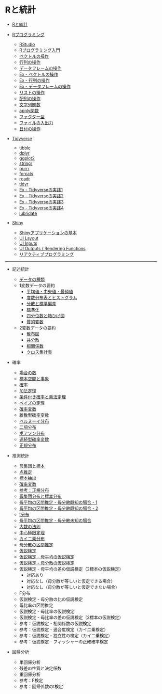 # Rと統計

* [Rと統計](docs/01.md)

* [Rプログラミング](docs/02.md)
    - [RStudio](docs/03.md)
    - [Rプログラミング入門](docs/04.md)
    - [ベクトルの操作](docs/05.md)
    - [行列の操作](docs/06.md)
    - [データフレームの操作](docs/07.md)
    - [Ex - ベクトルの操作](docs/ex/05_ex.md)
    - [Ex - 行列の操作](docs/ex/06_ex.md)
    - [Ex - データフレームの操作](docs/ex/07_ex.md)
    - [リストの操作](docs/08.md)
    - [配列の操作](docs/09.md)
    - [文字列関数](docs/12.md)
    - [apply関数](docs/11.md)
    - [ファクター型](docs/10.md)
    - [ファイルの入出力](docs/13.md)
    - [日付の操作](docs/14.md)

* [Tidyverse](docs/201.md)
    * [tibble](docs/202.md)
    * [dplyr](docs/203.md)
    * [ggplot2](docs/204.md)
    * [stringr](docs/207.md)
    * [purrr](docs/209.md)
    * [forcats](docs/208.md)
    * [readr](docs/205.md)
    * [tidyr](docs/206.md)
    * [Ex - Tidyverseの実践1](docs/210.md)
    * [Ex - Tidyverseの実践2](docs/211.md)
    * [Ex - Tidyverseの実践3](docs/212.md)
    * [Ex - Tidyverseの実践4](docs/213.md)
    * [lubridate](docs/214.md)

* [Shiny](docs/401.md)
    * [Shinyアプリケーションの基本](docs/402.md)
    * [UI Layout](docs/403.md)
    * [UI Inputs](docs/404.md)
    * [UI Outputs / Rendering Functions](docs/405.md)
    * [リアクティブプログラミング](docs/406.md)

---

* 記述統計
    - [データの種類](docs/101.md)
    - 1変数データの要約
        - [平均値・中央値・最頻値](docs/102.md)
        - [度数分布表とヒストグラム](docs/103.md)
        - [分散と標準偏差](docs/104.md)
        - [標準化](docs/105.md)
        - [四分位数と箱ひげ図](docs/106.md)
        - [質的変数](docs/107.md)
    - 2変数データの要約
        - [散布図](docs/108.md)
        - [共分散](docs/109.md)
        - [相関係数](docs/110.md)
        - [クロス集計表](docs/111.md)

* 確率
    - [場合の数](docs/301.md)
    - [標本空間と事象](docs/302.md)
    - [確率](docs/303.md)
    - [加法定理](docs/304.md)
    - [条件付き確率と乗法定理](docs/305.md)
    - [ベイズの定理](docs/306.md)
    - [確率変数](docs/307.md)
    - [離散型確率変数](docs/308.md)
    - [ベルヌーイ分布](docs/309.md)
    - [二項分布](docs/310.md)
    - [ポアソン分布](docs/311.md)
    - [連続型確率変数](docs/312.md)
    - [正規分布](docs/116.md)

* 推測統計
    - [母集団と標本](docs/112.md)
    - [点推定](docs/113.md)
    - [標本抽出](docs/114.md)
    - [確率変数](docs/115.md)
    - [参考：正規分布](docs/116.md)
    - [母集団分布と標本分布](docs/117.md)
    - [母平均の区間推定 - 母分散既知の場合 - 1](docs/118.md)
    - [母平均の区間推定 - 母分散既知の場合 - 2](docs/119.md)
    - [t分布](docs/120.md)
    - [母平均の区間推定 - 母分散未知の場合](docs/121.md)
    - [大数の法則](docs/122.md)
    - [中心極限定理](docs/123.md)
    - [カイ二乗分布](docs/124.md)
    - [母分散の区間推定](docs/125.md)
    - [仮説検定](docs/126.md)
    - [仮説検定 - 母平均の仮説検定](docs/127.md)
    - [仮説検定 - 母分散の仮説検定](docs/128.md)
    - 仮説検定 - 母平均の差の仮説検定（2標本の仮説検定）
        + 対応あり
        + 対応なし（母分散が等しいと仮定できる場合）
        + 対応なし（母分散が等しいと仮定できない場合）
    - F分布
    - 仮説検定 - 母分散の比の仮説検定
    - 母比率の区間推定
    - 仮説検定 - 母比率の仮説検定
    - 仮説検定 - 母比率の差の仮説検定（2標本の仮説検定）
    - 参考：仮説検定 - 相関係数の仮説検定
    - 参考：仮説検定 - 適合度検定（カイ二乗検定）
    - 参考：仮説検定 - 独立性の検定（カイ二乗検定）
    - 参考：仮説検定 - フィッシャーの正確確率検定

* 回帰分析
    - 単回帰分析
    - 残差の性質と決定係数
    - 重回帰分析
    - 参考：F検定
    - 参考：回帰係数のt検定